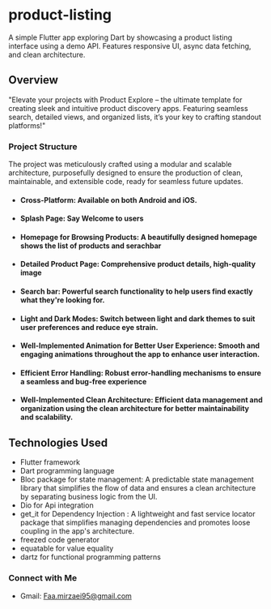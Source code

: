 # product-listing

A simple Flutter app exploring Dart by showcasing a product listing interface using a demo API.
Features responsive UI, async data fetching, and clean architecture.

## Overview

"Elevate your projects with Product Explore – the ultimate template for creating sleek and intuitive
product discovery apps. Featuring seamless search, detailed views, and organized lists, it’s your
key to crafting standout platforms!"

### Project Structure

The project was meticulously crafted using a modular and scalable architecture, purposefully
designed to ensure the production of clean, maintainable, and extensible code, ready for seamless
future updates.

- #### Cross-Platform: Available on both Android and iOS.
- #### Splash Page: Say Welcome to users
- #### Homepage for Browsing Products: A beautifully designed homepage shows the list of products and serachbar
- #### Detailed Product Page: Comprehensive product details, high-quality image
- #### Search bar: Powerful search functionality to help users find exactly what they're looking for.
- #### Light and Dark Modes: Switch between light and dark themes to suit user preferences and reduce eye strain.
- #### Well-Implemented Animation for Better User Experience: Smooth and engaging animations throughout the app to enhance user interaction.
- #### Efficient Error Handling: Robust error-handling mechanisms to ensure a seamless and bug-free experience
- #### Well-Implemented Clean Architecture: Efficient data management and organization using the clean architecture for better maintainability and scalability.

## Technologies Used

- Flutter framework
- Dart programming language
- Bloc package for state management: A predictable state management library that simplifies the flow of data and ensures a clean architecture by separating business logic from the UI.
- Dio for Api integration
- get_it for Dependency Injection : A lightweight and fast service locator package that simplifies managing dependencies and promotes loose coupling in the app's architecture.
- freezed code generator
- equatable for value equality
- dartz for functional programming patterns

### Connect with Me

- Gmail: [Faa.mirzaei95@gmail.com](faa.mirzaei95@gmail.com)
